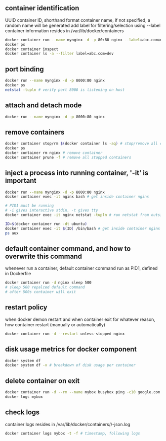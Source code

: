 ## container identification
UUID
container ID, shorthand format
container name, if not specified, a random name will be generated
add label for filtering/selection using --label
container information resides in /var/lib/docker/containers
```bash
docker container run --name mynginx -d -p 80:80 nginx --label=abc.com=dev
docker ps
docker container inspect
docker container ls -a --filter label=abc.com=dev
```
## port binding
```bash
docker run --name mynginx -d -p 8000:80 nginx
docker ps
netstat -tupln # verify port 8000 is listening on host
```
## attach and detach mode
```bash
docker run --name mynginx -d -p 8000:80 nginx
```
## remove containers
```bash
docker container stop/rm $(docker container ls -aq) # stop/remove all containers
docker ps
docker container rm nginx # remove container
docker container prune -f # remove all stopped containers
```
## inject a process into running container, '-it' is important
```bash
docker run --name mynginx -d -p 8000:80 nginx
docker container exec -it nginx bash # get inside container nginx

# PID1 must be running
# -i gives interactive stdin, -t gives tty
docker container exec -it nginx netstat -tupln # run netstat from outside

ID=$(docker container run -dt ubuntu)
docker container exec -it $(ID) /bin/bash # get inside container nginx
ps aux
```
## default container command, and how to overwrite this command
whenever run a container, default container command run as PID1, defined in Dockerfile
```bash
docker container run -d nginx sleep 500
# sleep 500 repalced default command
# after 500s container will exit
```
## restart policy
when docker demon restart and when container exit for whatever reason,
how container restart (manually or automatically)
```bash
docker container run -d --restart unless-stopped nginx
```
## disk usage metrics for docker component
```bash
docker system df
docker system df -v # breakdown of disk usage per container
```
## delete container on exit
```bash
docker container run -d --rm --name mybox busybox ping -c10 google.com
docker logs mybox

```

## check logs
container logs resides in /var/lib/docker/containers/<container ID>/<container ID>-json.log
```bash
docker container logs mybox -t -f # timestamp, following logs
```
